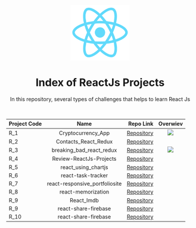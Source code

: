 
<p align="center">
  <img src="img/giphy.gif" height="150" >
</p>

<h1 align="center">
  Index of ReactJs Projects
</h1>
<p align="center">In this repository, several types of challenges that helps to learn React Js </p>
<br />

| Project Code        | Name           | Repo Link  | Overwiev  |
| ------------------- |:--------------:| ----------:| :--------: |
| R_1          | Cryptocurrency_App | [Repository](https://github.com/kpnemre/Cryptocurrency_App)  | <img src="img/Cryptocurency.gif" height="300" > |
| R_2        | Contacts_React_Redux | [Repository](https://github.com/kpnemre/Contacts_React_Redux)  | <img src="" > |
| R_3          | breaking_bad_react_redux | [Repository](https://github.com/kpnemre/breaking_bad_react_redux)  | <img src="img/2.gif" height="300" > |
| R_4         | Review-ReactJs-Projects  | [Repository](https://github.com/kpnemre/Review-ReactJs-Projects)  | <img src="" > |
| R_5        | react_using_chartjs| [Repository](https://github.com/kpnemre/react_using_chartjs)  | <img src="" >  |
| R_6          | react-task-tracker| [Repository](https://github.com/kpnemre/react-task-tracker)  | <img src="" > |
| R_7      | react-responsive_portfoliosite  | [Repository](https://github.com/kpnemre/react-responsive_portfoliosite)  |  |
| R_8           | react-memorization| [Repository](https://github.com/kpnemre/react-memorization)  | |
| R_9          | React_Imdb| [Repository](https://github.com/kpnemre/React_Imdb)  | <img src="" > |
| R_9          | react-share-firebase  | [Repository](https://github.com/kpnemre/react-share-firebase)  | <img src="" > |
| R_10          | react-share-firebase | [Repository](https://github.com/kpnemre/react-share-firebase)  | <img src="" > |
